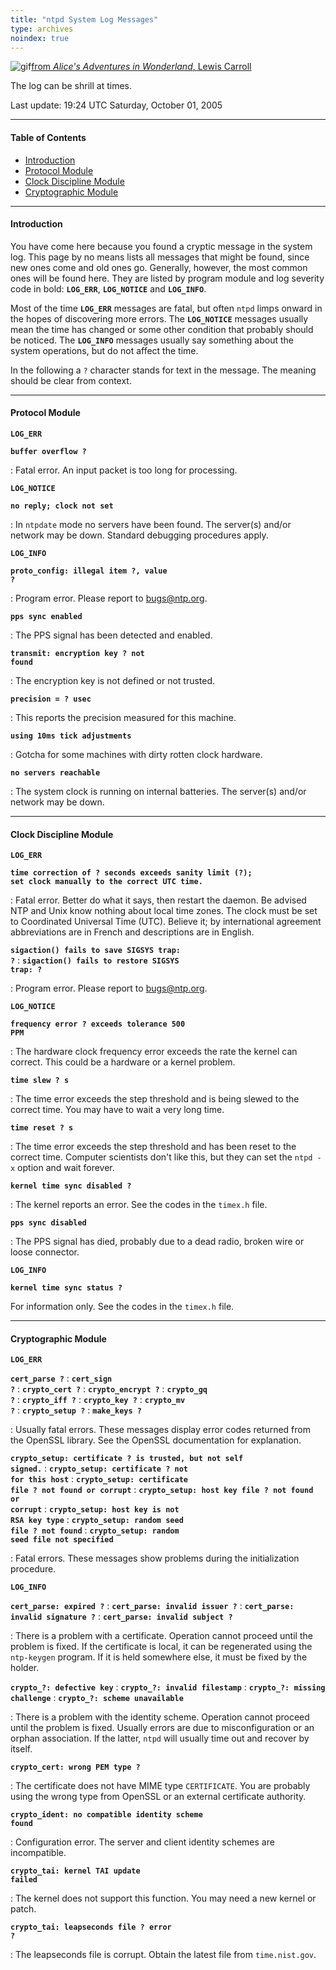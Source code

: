 ```yaml
---
title: "ntpd System Log Messages"
type: archives
noindex: true
---
```


![gif](/documentation/pic/flatheads.gif)[from _Alice's Adventures in Wonderland_, Lewis Carroll](/reflib/pictures/)

The log can be shrill at times.

Last update:  19:24 UTC Saturday, October 01, 2005

* * *

#### Table of Contents

*   [Introduction](/documentation/4.2.2-series/msyslog/#introduction)
*   [Protocol Module](/documentation/4.2.2-series/msyslog/#protocol-module)
*   [Clock Discipline Module](/documentation/4.2.2-series/msyslog/#clock-discipline-module)
*   [Cryptographic Module](/documentation/4.2.2-series/msyslog/#cryptographic-module)

* * *

#### Introduction

You have come here because you found a cryptic message in the system log. This page by no means lists all messages that might be found, since new ones come and old ones go. Generally, however, the most common ones will be found here. They are listed by program module and log severity code in bold: <code>**LOG_ERR**</code>, <code>**LOG_NOTICE**</code> and <code>**LOG_INFO**</code>.

Most of the time <code>**LOG_ERR**</code> messages are fatal, but often <code>ntpd</code> limps onward in the hopes of discovering more errors. The <code>**LOG_NOTICE**</code> messages usually mean the time has changed or some other condition that probably should be noticed. The <code>**LOG_INFO**</code> messages usually say something about the system operations, but do not affect the time.

In the following a `?` character stands for text in the message. The meaning should be clear from context.

* * *

#### Protocol Module

<code>**LOG_ERR**</code>

<code>**buffer overflow ?**</code>

: Fatal error. An input packet is too long for processing.

<code>**LOG_NOTICE**</code>

<code>**no reply; clock not set**</code>

: In <code>ntpdate</code> mode no servers have been found. The server(s) and/or network may be down. Standard debugging procedures apply.

<code>**LOG_INFO**</code>

<code>**proto_config: illegal item ?, value ?**</code>

: Program error. Please report to bugs@ntp.org. 

<code>**pps sync enabled**</code>

: The PPS signal has been detected and enabled.

<code>**transmit: encryption key ? not found**</code>

: The encryption key is not defined or not trusted.

<code>**precision = ? usec**</code>

: This reports the precision measured for this machine.

<code>**using 10ms tick adjustments**</code>

: Gotcha for some machines with dirty rotten clock hardware.

<code>**no servers reachable**</code>

: The system clock is running on internal batteries. The server(s) and/or network may be down.

* * *

#### Clock Discipline Module

<code>**LOG_ERR**</code>

<code>**time correction of ? seconds exceeds sanity limit (?); set clock manually to the correct UTC time.**</code>

: Fatal error. Better do what it says, then restart the daemon. Be advised NTP and Unix know nothing about local time zones. The clock must be set to Coordinated Universal Time (UTC). Believe it; by international agreement abbreviations are in French and descriptions are in English.

<code>**sigaction() fails to save SIGSYS trap: ?**</code> 
: <code>**sigaction() fails to restore SIGSYS trap: ?**</code>

: Program error. Please report to bugs@ntp.org.

<code>**LOG_NOTICE**</code>

<code>**frequency error ? exceeds tolerance 500 PPM**</code>

: The hardware clock frequency error exceeds the rate the kernel can correct. This could be a hardware or a kernel problem.

<code>**time slew ? s**</code>

: The time error exceeds the step threshold and is being slewed to the correct time. You may have to wait a very long time.

<code>**time reset ? s**</code>

: The time error exceeds the step threshold and has been reset to the correct time. Computer scientists don't like this, but they can set the <code>ntpd -x</code> option and wait forever.

<code>**kernel time sync disabled ?**</code>

: The kernel reports an error. See the codes in the <code>timex.h</code> file.

<code>**pps sync disabled**</code>

: The PPS signal has died, probably due to a dead radio, broken wire or loose connector.

<code>**LOG_INFO**</code>

<code>**kernel time sync status ?**</code>

For information only. See the codes in the <code>timex.h</code> file.

* * *

#### Cryptographic Module

<code>**LOG_ERR**</code>

<code>**cert_parse ?**</code>
: <code>**cert_sign ?**</code>
: <code>**crypto_cert ?**</code>
: <code>**crypto_encrypt ?**</code>
: <code>**crypto_gq ?**</code>
: <code>**crypto_iff ?**</code>
: <code>**crypto_key ?**</code>
: <code>**crypto_mv ?**</code>
: <code>**crypto_setup ?**</code>
: <code>**make_keys ?**</code>

: Usually fatal errors. These messages display error codes returned from the OpenSSL library. See the OpenSSL documentation for explanation.

<code>**crypto_setup: certificate ? is trusted, but not self signed.**</code>
: <code>**crypto_setup: certificate ? not for this host**</code>
: <code>**crypto_setup: certificate file ? not found or corrupt**</code>
: <code>**crypto_setup: host key file ? not found or corrupt**</code>
: <code>**crypto_setup: host key is not RSA key type**</code>
: <code>**crypto_setup: random seed file ? not found**</code>
: <code>**crypto_setup: random seed file not specified**</code>

: Fatal errors. These messages show problems during the initialization procedure.

<code>**LOG_INFO**</code>

<code>**cert_parse: expired ?**</code>
: <code>**cert_parse: invalid issuer ?**</code>
: <code>**cert_parse: invalid signature ?**</code>
: <code>**cert_parse: invalid subject ?**</code>

: There is a problem with a certificate. Operation cannot proceed until the problem is fixed. If the certificate is local, it can be regenerated using the <code>ntp-keygen</code> program. If it is held somewhere else, it must be fixed by the holder.

<code>**crypto\_?: defective key**</code>
: <code>**crypto\_?: invalid filestamp**</code>
: <code>**crypto\_?: missing challenge**</code>
: <code>**crypto\_?: scheme unavailable**</code>

: There is a problem with the identity scheme. Operation cannot proceed until the problem is fixed. Usually errors are due to misconfiguration or an orphan association. If the latter, <code>ntpd</code> will usually time out and recover by itself.

<code>**crypto_cert: wrong PEM type ?**</code>

: The certificate does not have MIME type <code>CERTIFICATE</code>. You are probably using the wrong type from OpenSSL or an external certificate authority.

<code>**crypto_ident: no compatible identity scheme found**</code>

: Configuration error. The server and client identity schemes are incompatible.

<code>**crypto_tai: kernel TAI update failed**</code>

: The kernel does not support this function. You may need a new kernel or patch.

<code>**crypto_tai: leapseconds file ? error ?**</code>

: The leapseconds file is corrupt. Obtain the latest file from <code>time.nist.gov</code>.